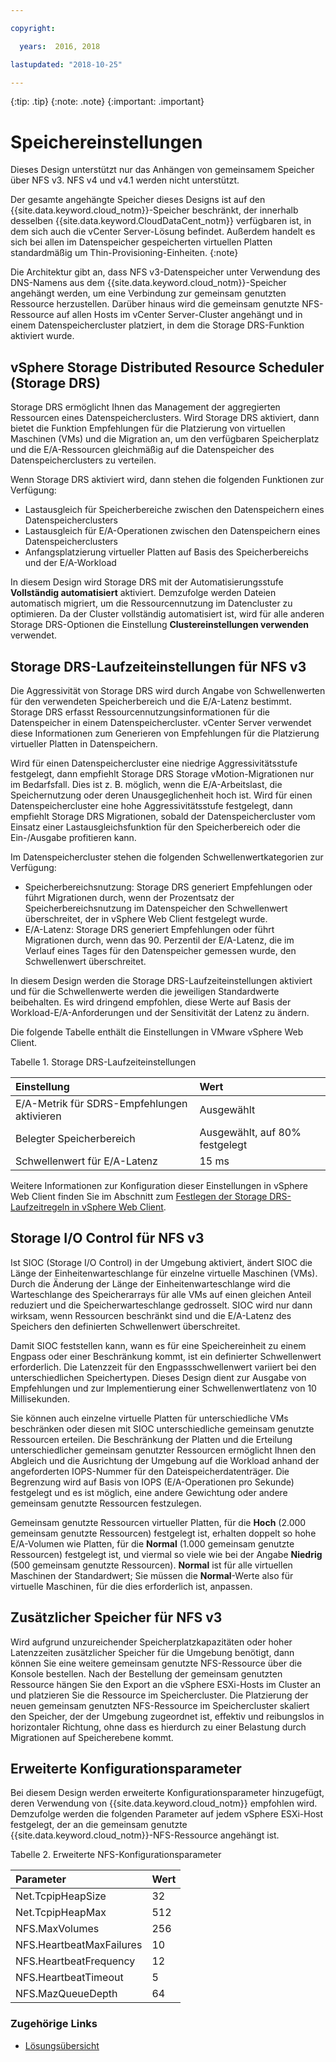 ```yaml
---

copyright:

  years:  2016, 2018

lastupdated: "2018-10-25"

---
```


{:tip: .tip}
{:note: .note}
{:important: .important}

# Speichereinstellungen

Dieses Design unterstützt nur das Anhängen von gemeinsamem Speicher über NFS v3. NFS v4 und v4.1 werden nicht unterstützt.

Der gesamte angehängte Speicher dieses Designs ist auf den {{site.data.keyword.cloud_notm}}-Speicher beschränkt, der innerhalb desselben {{site.data.keyword.CloudDataCent_notm}} verfügbaren ist, in dem sich auch die vCenter Server-Lösung befindet. Außerdem handelt es sich bei allen im Datenspeicher gespeicherten virtuellen Platten standardmäßig um Thin-Provisioning-Einheiten.
{:note}

Die Architektur gibt an, dass NFS v3-Datenspeicher unter Verwendung des DNS-Namens aus dem {{site.data.keyword.cloud_notm}}-Speicher angehängt werden, um eine Verbindung zur gemeinsam genutzten Ressource herzustellen. Darüber hinaus wird die gemeinsam genutzte NFS-Ressource auf allen Hosts im vCenter Server-Cluster angehängt und in einem Datenspeichercluster platziert, in dem die Storage DRS-Funktion aktiviert wurde.

## vSphere Storage Distributed Resource Scheduler (Storage DRS)

Storage DRS ermöglicht Ihnen das Management der aggregierten Ressourcen eines Datenspeicherclusters. Wird Storage DRS aktiviert, dann bietet die Funktion Empfehlungen für die Platzierung von virtuellen Maschinen (VMs) und die Migration an, um den verfügbaren Speicherplatz und die E/A-Ressourcen gleichmäßig auf die Datenspeicher des Datenspeicherclusters zu verteilen.

Wenn Storage DRS aktiviert wird, dann stehen die folgenden Funktionen zur Verfügung:
* Lastausgleich für Speicherbereiche zwischen den Datenspeichern eines Datenspeicherclusters
* Lastausgleich für E/A-Operationen zwischen den Datenspeichern eines Datenspeicherclusters
* Anfangsplatzierung virtueller Platten auf Basis des Speicherbereichs und der E/A-Workload

In diesem Design wird Storage DRS mit der Automatisierungsstufe **Vollständig automatisiert** aktiviert. Demzufolge werden Dateien automatisch migriert, um die Ressourcennutzung im Datencluster zu optimieren. Da der Cluster vollständig automatisiert ist, wird für alle anderen Storage DRS-Optionen die Einstellung **Clustereinstellungen verwenden** verwendet.

## Storage DRS-Laufzeiteinstellungen für NFS v3

Die Aggressivität von Storage DRS wird durch Angabe von Schwellenwerten für den verwendeten Speicherbereich und die E/A-Latenz bestimmt. Storage DRS erfasst Ressourcennutzungsinformationen für die Datenspeicher in einem Datenspeichercluster. vCenter Server verwendet diese Informationen zum Generieren von Empfehlungen für die Platzierung virtueller Platten in Datenspeichern.

Wird für einen Datenspeichercluster eine niedrige Aggressivitätsstufe festgelegt, dann empfiehlt Storage DRS Storage vMotion-Migrationen nur im Bedarfsfall. Dies ist z. B. möglich, wenn die E/A-Arbeitslast, die Speichernutzung oder deren Unausgeglichenheit hoch ist. Wird für einen Datenspeichercluster eine hohe Aggressivitätsstufe festgelegt, dann empfiehlt Storage DRS Migrationen, sobald der Datenspeichercluster vom Einsatz einer Lastausgleichsfunktion für den Speicherbereich oder die Ein-/Ausgabe profitieren kann.

Im Datenspeichercluster stehen die folgenden Schwellenwertkategorien zur Verfügung:

* Speicherbereichsnutzung: Storage DRS generiert Empfehlungen oder führt Migrationen durch, wenn der Prozentsatz der Speicherbereichsnutzung im Datenspeicher den Schwellenwert überschreitet, der in vSphere Web Client festgelegt wurde.
* E/A-Latenz: Storage DRS generiert Empfehlungen oder führt Migrationen durch, wenn das 90. Perzentil der E/A-Latenz, die im Verlauf eines Tages für den Datenspeicher gemessen wurde, den Schwellenwert überschreitet.

In diesem Design werden die Storage DRS-Laufzeiteinstellungen aktiviert und für die Schwellenwerte werden die jeweiligen Standardwerte beibehalten. Es wird dringend empfohlen, diese Werte auf Basis der Workload-E/A-Anforderungen und der Sensitivität der Latenz zu ändern.

Die folgende Tabelle enthält die Einstellungen in VMware vSphere Web Client.

Tabelle 1. Storage DRS-Laufzeiteinstellungen

| Einstellung       | Wert  |
|:--------------- |:------ |
| E/A-Metrik für SDRS-Empfehlungen aktivieren | Ausgewählt |
| Belegter Speicherbereich | Ausgewählt, auf 80% festgelegt |
| Schwellenwert für E/A-Latenz | 15 ms |

Weitere Informationen zur Konfiguration dieser Einstellungen in vSphere Web Client finden Sie im Abschnitt zum [Festlegen der Storage DRS-Laufzeitregeln in vSphere Web Client](https://docs.vmware.com/en/VMware-vSphere/5.5/com.vmware.vsphere.resmgmt.doc/GUID-AD2D13CE-539B-48C3-BBC9-E55A834874F0.html).

## Storage I/O Control für NFS v3

Ist SIOC (Storage I/O Control) in der Umgebung aktiviert, ändert SIOC die Länge der Einheitenwarteschlange für einzelne virtuelle Maschinen (VMs). Durch die Änderung der Länge der Einheitenwarteschlange wird die Warteschlange des Speicherarrays für alle VMs auf einen gleichen Anteil reduziert und die Speicherwarteschlange gedrosselt. SIOC wird nur dann wirksam, wenn Ressourcen beschränkt sind und die E/A-Latenz des Speichers den definierten Schwellenwert überschreitet.

Damit SIOC feststellen kann, wann es für eine Speichereinheit zu einem Engpass oder einer Beschränkung kommt, ist ein definierter Schwellenwert erforderlich. Die Latenzzeit für den Engpassschwellenwert variiert bei den unterschiedlichen Speichertypen. Dieses Design dient zur Ausgabe von Empfehlungen und zur Implementierung einer Schwellenwertlatenz von 10 Millisekunden.

Sie können auch einzelne virtuelle Platten für unterschiedliche VMs beschränken oder diesen mit SIOC unterschiedliche gemeinsam genutzte Ressourcen erteilen. Die Beschränkung der Platten und die Erteilung unterschiedlicher gemeinsam genutzter Ressourcen ermöglicht Ihnen den Abgleich und die Ausrichtung der Umgebung auf die Workload anhand der angeforderten IOPS-Nummer für den Dateispeicherdatenträger. Die Begrenzung wird auf Basis von IOPS (E/A-Operationen pro Sekunde) festgelegt und es ist möglich, eine andere Gewichtung oder andere gemeinsam genutzte Ressourcen festzulegen.

Gemeinsam genutzte Ressourcen virtueller Platten, für die **Hoch** (2.000 gemeinsam genutzte Ressourcen) festgelegt ist, erhalten doppelt so hohe E/A-Volumen wie Platten, für die **Normal** (1.000 gemeinsam genutzte Ressourcen) festgelegt ist, und viermal so viele wie bei der Angabe **Niedrig** (500 gemeinsam genutzte Ressourcen). **Normal** ist für alle virtuellen Maschinen der Standardwert; Sie müssen die **Normal**-Werte also für virtuelle Maschinen, für die dies erforderlich ist, anpassen.

## Zusätzlicher Speicher für NFS v3

Wird aufgrund unzureichender Speicherplatzkapazitäten oder hoher Latenzzeiten zusätzlicher Speicher für die Umgebung benötigt, dann können Sie eine weitere gemeinsam genutzte NFS-Ressource über die Konsole bestellen. Nach der Bestellung der gemeinsam genutzten Ressource hängen Sie den Export an die vSphere ESXi-Hosts im Cluster an und platzieren Sie die Ressource im Speichercluster. Die Platzierung der neuen gemeinsam genutzten NFS-Ressource im Speichercluster skaliert den Speicher, der der Umgebung zugeordnet ist, effektiv und reibungslos in horizontaler Richtung, ohne dass es hierdurch zu einer Belastung durch Migrationen auf Speicherebene kommt.

## Erweiterte Konfigurationsparameter

Bei diesem Design werden erweiterte Konfigurationsparameter hinzugefügt, deren Verwendung von {{site.data.keyword.cloud_notm}} empfohlen wird. Demzufolge werden die folgenden Parameter auf jedem vSphere ESXi-Host festgelegt, der an die gemeinsam genutzte {{site.data.keyword.cloud_notm}}-NFS-Ressource angehängt ist.

Tabelle 2. Erweiterte NFS-Konfigurationsparameter

| Parameter       | Wert  |
|:--------------- |:------ |
| Net.TcpipHeapSize | 32 |
| Net.TcpipHeapMax | 512 |
| NFS.MaxVolumes | 256 |
| NFS.HeartbeatMaxFailures | 10 |
| NFS.HeartbeatFrequency  | 12 |
| NFS.HeartbeatTimeout | 5 |
| NFS.MazQueueDepth | 64 |

### Zugehörige Links

* [Lösungsübersicht](../solution/solution_overview.html)

